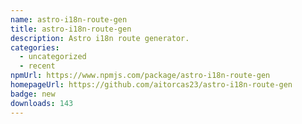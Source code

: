 ```yaml
---
name: astro-i18n-route-gen
title: astro-i18n-route-gen
description: Astro i18n route generator.
categories:
  - uncategorized
  - recent
npmUrl: https://www.npmjs.com/package/astro-i18n-route-gen
homepageUrl: https://github.com/aitorcas23/astro-i18n-route-gen
badge: new
downloads: 143
---
```

